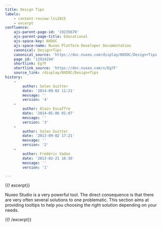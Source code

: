 ```yaml
---
title: Design Tips
labels:
    - content-review-lts2015
    - excerpt
confluence:
    ajs-parent-page-id: '19235679'
    ajs-parent-page-title: Educational
    ajs-space-key: NXDOC
    ajs-space-name: Nuxeo Platform Developer Documentation
    canonical: Design+Tips
    canonical_source: 'https://doc.nuxeo.com/display/NXDOC/Design+Tips'
    page_id: '12914194'
    shortlink: Eg7F
    shortlink_source: 'https://doc.nuxeo.com/x/Eg7F'
    source_link: /display/NXDOC/Design+Tips
history:
    - 
        author: Solen Guitter
        date: '2014-09-02 11:21'
        message: ''
        version: '4'
    - 
        author: Alain Escaffre
        date: '2014-05-06 01:07'
        message: ''
        version: '3'
    - 
        author: Solen Guitter
        date: '2013-09-02 17:21'
        message: ''
        version: '2'
    - 
        author: Frédéric Vadon
        date: '2013-02-21 16:36'
        message: ''
        version: '1'

---
```

{{! excerpt}}

Nuxeo Studio is a very powerful tool. The direct consequence is that there are very often several solutions to one problematic. This section aims at providing tooltips to help you choosing the right solution depending on your needs.

{{! /excerpt}}

&nbsp;